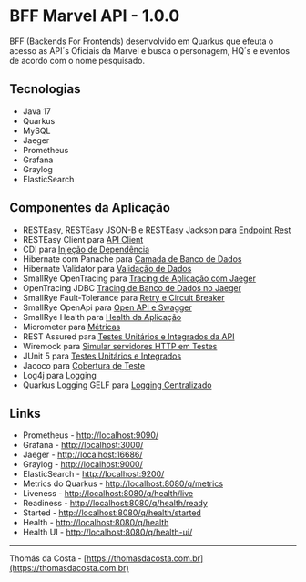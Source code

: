 # BFF Marvel API - 1.0.0

BFF (Backends For Frontends) desenvolvido em Quarkus que efeuta o acesso as API´s Oficiais da Marvel e busca o personagem, HQ´s e eventos de acordo com o nome pesquisado.

## Tecnologias

- Java 17
- Quarkus
- MySQL
- Jaeger
- Prometheus
- Grafana
- Graylog
- ElasticSearch

## Componentes da Aplicação

- RESTEasy, RESTEasy JSON-B e RESTEasy Jackson para [Endpoint Rest](https://quarkus.io/guides/rest-json)
- RESTEasy Client para [API Client](https://quarkus.io/guides/rest-client)
- CDI para [Injeção de Dependência](https://quarkus.io/guides/cdi)
- Hibernate com Panache para [Camada de Banco de Dados](https://quarkus.io/guides/hibernate-orm-panache)
- Hibernate Validator para [Validação de Dados](https://quarkus.io/guides/validation)
- SmallRye OpenTracing para [Tracing de Aplicação com Jaeger](https://quarkus.io/guides/opentracing)
- OpenTracing JDBC [Tracing de Banco de Dados no Jaeger](https://quarkus.io/guides/opentracing)
- SmallRye Fault-Tolerance para [Retry e Circuit Breaker](https://quarkus.io/guides/smallrye-fault-tolerance)
- SmallRye OpenApi para [Open API e Swagger](https://quarkus.io/guides/openapi-swaggerui)
- SmallRye Health para [Health da Aplicação](https://quarkus.io/guides/smallrye-health)
- Micrometer para [Métricas](https://quarkus.io/guides/micrometer)
- REST Assured para [Testes Unitários e Integrados da API](https://quarkus.io/guides/getting-started-testing)
- Wiremock para [Simular servidores HTTP em Testes](https://wiremock.org/)
- JUnit 5 para [Testes Unitários e Integrados](https://junit.org/junit5/) 
- Jacoco para [Cobertura de Teste](https://quarkus.io/guides/tests-with-coverage)
- Log4j para [Logging](https://quarkus.io/guides/logging)
- Quarkus Logging GELF para [Logging Centralizado](https://quarkus.io/guides/centralized-log-management)

## Links

- Prometheus - [http://localhost:9090/](http://localhost:9090/)
- Grafana - [http://localhost:3000/](http://localhost:3000/)
- Jaeger - [http://localhost:16686/](http://localhost:16686/)
- Graylog - [http://localhost:9000/](http://localhost:9000/)
- ElasticSearch - [http://localhost:9200/](http://localhost:9200/)
- Metrics do Quarkus - [http://localhost:8080/q/metrics](http://localhost:8080/q/metrics)
- Liveness - [http://localhost:8080/q/health/live](http://localhost:8080/q/health/live)
- Readiness - [http://localhost:8080/q/health/ready](http://localhost:8080/q/health/ready)
- Started - [http://localhost:8080/q/health/started](http://localhost:8080/q/health/started)
- Health - [http://localhost:8080/q/health](http://localhost:8080/q/health)
- Health UI - [http://localhost:8080/q/health-ui/](http://localhost:8080/q/health-ui/)

---
Thomás da Costa - [https://thomasdacosta.com.br](https://thomasdacosta.com.br)